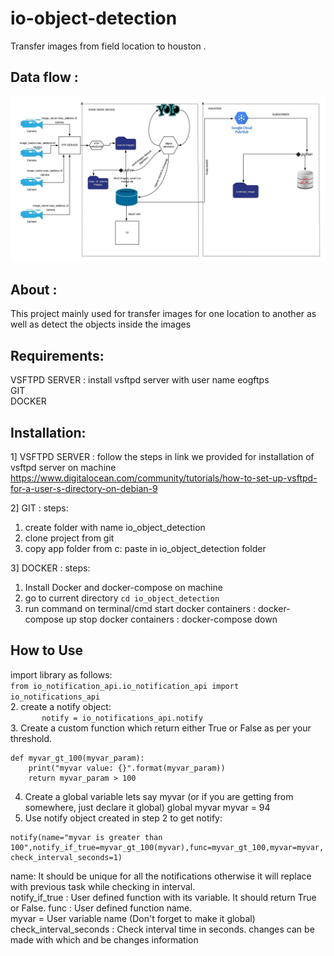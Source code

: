io-object-detection
====
Transfer images from field location  to houston .

Data flow :
--------

![github_saleor_readmew_header_01](https://github.com/pravin1ambre/darknet/blob/master/Blank_Diagram.jpeg)


About :
--------
This project mainly used for transfer images for one location to another as well as detect the objects inside the images 


Requirements:
----------
VSFTPD SERVER : install vsftpd server with user name eogftps  
GIT   
DOCKER 

Installation: 
-------------
1] VSFTPD SERVER :
follow the steps in link we provided for installation of vsftpd server on machine  
https://www.digitalocean.com/community/tutorials/how-to-set-up-vsftpd-for-a-user-s-directory-on-debian-9  

2] GIT :
steps:
1. create folder with name io_object_detection  
2. clone project from git  
3. copy app folder from c: paste in io_object_detection folder


3] DOCKER :
steps:
1. Install Docker and docker-compose on machine
2. go to current directory
`` cd io_object_detection
``
3. run command on terminal/cmd
          start docker containers : docker-compose up
	  stop  docker containers : docker-compose down	

How to Use
-------------
import library as follows:   
``
        from io_notification_api.io_notification_api import io_notifications_api
``        
2. create a notify object:  
``        notify = io_notifications_api.notify
``        
3. Create a custom function which return either True or False as per your threshold.   
```
def myvar_gt_100(myvar_param):
    print("myvar value: {}".format(myvar_param))
    return myvar_param > 100
``` 

4. Create a global variable lets say myvar (or if you are getting from somewhere, just declare it global)
            global myvar
            myvar = 94
5. Use notify object created in step 2 to get notify:  
````
notify(name="myvar is greater than 100",notify_if_true=myvar_gt_100(myvar),func=myvar_gt_100,myvar=myvar, check_interval_seconds=1)   
 ````
name: It should be unique for all the notifications otherwise it will replace with previous task while
checking in interval.  
notify_if_true : User defined function with its variable. It should return True or False.
func :  User defined function name.   
myvar = User variable name (Don't forget to make it global)
check_interval_seconds : Check interval time in seconds.
changes can be made with which and be changes information 

 
      



















